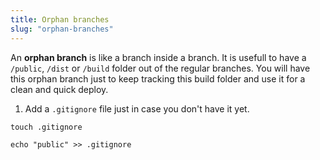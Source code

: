 ```yaml
---
title: Orphan branches
slug: "orphan-branches"
---
```


An **orphan branch** is like a branch inside a branch. It is usefull to have a `/public`, `/dist` or `/build` folder out of the regular branches. You will have this orphan branch just to keep tracking this build folder and use it for a clean and quick deploy.

1. Add a `.gitignore` file just in case you don't have it yet.

```
touch .gitignore
```

```
echo "public" >> .gitignore
```